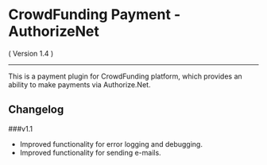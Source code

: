 CrowdFunding Payment - AuthorizeNet
==========================
( Version 1.4 )
- - -

This is a payment plugin for CrowdFunding platform, which provides an ability to make payments via Authorize.Net.

Changelog
---------

###v1.1
* Improved functionality for error logging and debugging.
* Improved functionality for sending e-mails.